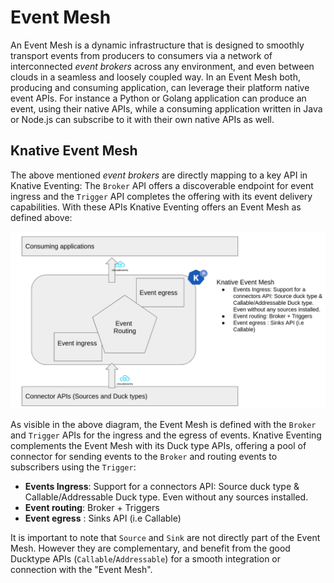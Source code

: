 # Event Mesh

An Event Mesh is a dynamic infrastructure that is designed to smoothly transport events from producers to consumers via a network of interconnected _event brokers_ across any environment, and even between clouds in a seamless and loosely coupled way. In an Event Mesh both, producing and consuming application, can leverage their platform native event APIs. For instance a Python or Golang application can produce an event, using their native APIs, while a consuming application written in Java or Node.js can subscribe to it with their own native APIs as well.

## Knative Event Mesh

The above mentioned _event brokers_ are directly mapping to a key API in Knative Eventing: The `Broker` API offers a discoverable endpoint for event ingress and the `Trigger` API completes the offering with its event delivery capabilities. With these APIs Knative Eventing offers an Event Mesh as defined above:

![Raw Trace](images/mesh.png)

As visible in the above diagram, the Event Mesh is defined with the `Broker` and `Trigger` APIs for the ingress and the egress of events. Knative Eventing complements the Event Mesh with its Duck type APIs, offering a pool of connector for sending events to the `Broker` and routing events to subscribers using the `Trigger`:

* **Events Ingress**: Support for a connectors API: Source duck type & Callable/Addressable Duck type. Even without any sources installed.
* **Event routing**: Broker + Triggers
* **Event egress** : Sinks API (i.e Callable)

It is important to note that `Source` and `Sink` are not directly part of the Event Mesh. However they are complementary, and benefit from the good Ducktype APIs (`Callable`/`Addressable`) for a smooth integration or connection with the "Event Mesh".
